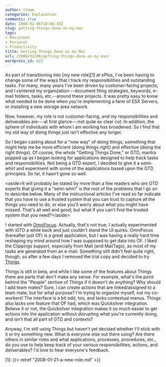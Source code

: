 ```yaml
---
author: slowe
categories: Explanation
comments: true
date: 2008-02-06T10:06:38Z
slug: getting-things-done-on-my-mac
tags:
- Macintosh
- Personal
- Productivity
title: Getting Things Done on my Mac
url: /2008/02/06/getting-things-done-on-my-mac/
wordpress_id: 623
---
```


As part of transitioning into [my new role][1] at ePlus, I've been having to change some of the ways that I track my responsibilities and outstanding tasks. For many, many years I've been driven by customer-facing projects, and I centered my organization---document filing strategies, keywords, e-mail folders, tasks, etc.--around these projects. It was pretty easy to know what needed to be done when you're implementing a farm of ESX Servers, or installing a new storage area network.

Now, however, my role is not customer-facing, and my responsibilities and deliverables are---at first glance---not quite so clear cut. In addition, the sphere of individuals with whom I am working has broadened. So I find that my old way of doing things just isn't effective any longer.

So I began casting about for a "new way" of doing things, something that might help me be more efficient (doing things right) and effective (doing the right things). Of course, the whole "Getting Things Done," or GTD, mantra popped up as I began looking for applications designed to help track tasks and responsibilities. Not being a GTD expert, I decided to give it a semi-whirl and experiment with some of the applications based upon the GTD principles. So far, it hasn't gone so well.

&lt;aside&gt;It will probably be stated by more than a few readers who _are_ GTD experts that giving it a "semi-whirl" is the root of the problems that I go on to describe below. Many of the instructional articles I've read so far indicate that you have to use a trusted system that you can trust to capture all the things you need to do, or else you'll worry about what you might have missed. That's all well and good, but what if you can't find the trusted system that you need?&lt;/aside&gt;

I started with [OmniFocus](http://www.omnigroup.com/applications/omnifocus/). Actually, that's not true; I actually experimented with iGTD a while back and just couldn't stand the UI quirks. OmniFocus (hereafter just OF) is a great application, but I was having a really hard time reshaping my mind around how I was supposed to get data into OF. I liked the Clippings support, especially from Mail (and MailTags), as most of my tasks are generated from an e-mail. Something still didn't feel quite right, though, so after a few days I removed the trial copy and decided to try [Things](http://www.culturedcode.com/things/).

Things is still in beta, and while I like some of the features about Things there are parts that don't make any sense. For example, what's the point behind the "People" section of Things if it doesn't do anything? Why should I add team mates? Sure, I can create actions that are linked/assigned to a team mate, but for what purpose? I'm trying to organize myself, not my co-workers! The interface is a bit odd, too, and lacks contextual menus. Things also lacks one feature that OF had, which was Quicksilver integration. Believe it or not, the Quicksilver integration makes it so much easier to get actions into the application without disrupting what you're currently doing, and isn't that all part of GTD and contexts?

Anyway, I'm still using Things but haven't yet decided whether I'll stick with it or try something new. What is everyone else out there using? Are there others in similar roles and what applications, processes, procedures, etc., do you use to help keep track of your various responsibilities, actions, and deliverables? I'd love to hear everyone's feedback.

[1]: {{< relref "2008-01-21-a-new-role.md" >}}
